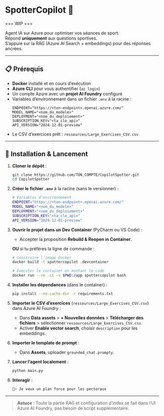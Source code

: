 # SpotterCopilot 🚀
=== WIP ===

Agent IA sur Azure pour optimiser vos séances de sport.  
Répond **uniquement** aux questions sportives.  
S’appuie sur la RAG (Azure AI Search + embeddings) pour des réponses ancrées.

---

## 📋 Prérequis

- **Docker** installé et en cours d’exécution
- **Azure CLI** pour vous authentifier (`az login`)
- Un compte Azure avec un **projet AI Foundry** configuré
- Variables d’environnement dans un fichier `.env` à la racine :
  ```env
  ENDPOINT="https://<ton-endpoint>.openai.azure.com/"
  MODEL_NAME="<nom_du_modele>"
  DEPLOYMENT="<nom_du_deploiement>"
  SUBSCRIPTION_KEY="<ta_cle_api>"
  API_VERSION="2024-12-01-preview"
  ```
- Le CSV d’exercices prêt : `ressources/Large_Exercises_CSV.csv`

---

## 🚀 Installation & Lancement

1. **Cloner le dépôt** :
   ```bash
   git clone https://github.com/TON_COMPTE/CopilotSpotter.git
   cd CopilotSpotter
   ```
2. **Créer le fichier `.env`** à la racine (sans le versionner) :
   ```bash
   # Variables d’environnement
   ENDPOINT="https://<ton-endpoint>.openai.azure.com/"
   MODEL_NAME="<nom_du_modele>"
   DEPLOYMENT="<nom_du_deploiement>"
   SUBSCRIPTION_KEY="<ta_cle_api>"
   API_VERSION="2024-12-01-preview"
   ```
3. **Ouvrir le projet dans un Dev Container** (PyCharm ou VS Code) :
   - Accepter la proposition **Rebuild & Reopen in Container**.

   **OU** si tu préfères la ligne de commande :
   ```bash
   # Construire l’image Docker
   docker build -t spottercopilot .devcontainer
   
   # Exécuter le container en montant le code
   docker run --rm -it -v $PWD:/app spottercopilot bash
   ```
4. **Installer les dépendances** (dans le container) :  
   ```bash
   pip install --no-cache-dir -r requirements.txt
   ```
5. **Importer le CSV d’exercices** (`ressources/Large_Exercises_CSV.csv`) dans Azure AI Foundry :  
   - Dans **Data assets** > **+ Nouvelles données** > **Télécharger des fichiers** > sélectionner `ressources/Large_Exercises_CSV.csv`.  
   - Activer **Enable vector search**, choisir `description` pour les embeddings.
6. **Importer le template de prompt** :  
   - Dans **Assets**, uploader `grounded_chat.prompty`.
7. **Lancer l’agent localement** :  
   ```bash
   python main.py
   ```
8. **Interagir** :
   ```bash
   🧑> Je veux un plan force pour les pectoraux
   ```

---

> **Astuce** : Toute la partie RAG et configuration d’index se fait dans l’UI Azure AI Foundry, pas besoin de script supplémentaire.


